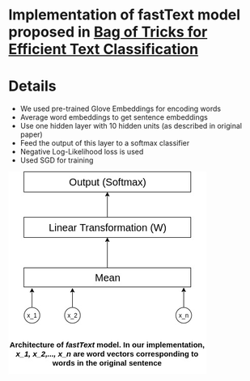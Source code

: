 # Implementation of fastText model proposed in [Bag of Tricks for Efficient Text Classification](https://arxiv.org/abs/1607.01759)

# Details
- We used pre-trained Glove Embeddings for encoding words
- Average word embeddings to get sentence embeddings
- Use one hidden layer with 10 hidden units (as described in original paper)
- Feed the output of this layer to a softmax classifier
- Negative Log-Likelihood loss is used
- Used SGD for training

![Architecture of fastText](/images/fastText.jpg)
